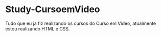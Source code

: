 # Study-CursoemVideo
 Tudo que eu ja fiz realizando os cursos do Curso em Video, atualmente estou realizando HTML e CSS.
